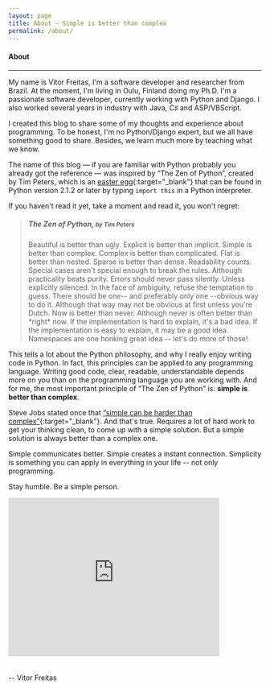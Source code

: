 ```yaml
---
layout: page
title: About — Simple is better than complex
permalink: /about/
---
```


<h4 class="page-title">About</h4>
<hr class="sm">

My name is Vitor Freitas, I'm a software developer and researcher from Brazil. At the moment, I'm living in Oulu, Finland doing my Ph.D.
I'm a passionate software developer, currently working with Python and Django. I also worked several years in industry with Java, C♯ and ASP/VBScript.

I created this blog to share some of my thoughts and experience about programming. To be honest, I'm no Python/Django expert, but we all have something good to share. Besides, we learn much more by teaching what we know.

The name of this blog — if you are familiar with Python probably you already got the reference — was inspired by “The Zen of Python”, created by Tim Peters, which is an [easter egg][the-zen-of-python]{:target="_blank"} that can be found in Python version 2.1.2 or later by typing `import this` in a Python interpreter.

If you haven't read it yet, take a moment and read it, you won't regret:

> <h5>The Zen of Python, <small>by Tim Peters</small></h5>
> Beautiful is better than ugly.
> Explicit is better than implicit.
> Simple is better than complex.
> Complex is better than complicated.
> Flat is better than nested.
> Sparse is better than dense.
> Readability counts.
> Special cases aren't special enough to break the rules.
> Although practicality beats purity.
> Errors should never pass silently.
> Unless explicitly silenced.
> In the face of ambiguity, refuse the temptation to guess.
> There should be one-- and preferably only one --obvious way to do it.
> Although that way may not be obvious at first unless you're Dutch.
> Now is better than never.
> Although never is often better than *right* now.
> If the implementation is hard to explain, it's a bad idea.
> If the implementation is easy to explain, it may be a good idea.
> Namespaces are one honking great idea -- let's do more of those!

This tells a lot about the Python philosophy, and why I really enjoy writing code in Python. In fact, this principles can be applied to any programming language. Writing good code, clear, readable, understandable depends more on you than on the programming language you are working with. And for me, the most important principle of “The Zen of Python” is: **simple is better than complex**.

Steve Jobs stated once that [“simple can be harder than complex”][steve-jobs-quote]{:target="_blank"}. And that's true. Requires a lot of hard work to get your thinking clean, to come up with a simple solution. But a simple solution is always better than a complex one.

Simple communicates better. Simple creates a instant connection. Simplicity is something you can apply in everything in your life -- not only programming.

Stay humble. Be a simple person.

<iframe width="420" height="315" src="https://www.youtube.com/embed/sHQ_aTjXObs" frameborder="0" allowfullscreen style="margin-bottom: 20px"></iframe>

--
Vitor Freitas

[the-zen-of-python]: https://www.python.org/dev/peps/pep-0020/
[steve-jobs-quote]: http://www.businessweek.com/1998/21/b3579165.htm
